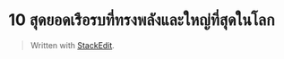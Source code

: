
10 สุดยอดเรือรบที่ทรงพลังและใหญ่ที่สุดในโลก
===



> Written with [StackEdit](https://stackedit.io/).
<!--stackedit_data:
eyJoaXN0b3J5IjpbLTEyMTE2MjQzNjRdfQ==
-->
